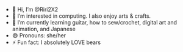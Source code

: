 - 👋 Hi, I’m @Riri2X2
- 👀 I’m interested in computing.  I also enjoy arts & crafts.
- 🌱 I’m currently learning guitar, how to sew/crochet, digital art and animation, and Japanese
- 😄 Pronouns: she/her
- ⚡ Fun fact: I absolutely LOVE bears

<!---
Riri2X2/Riri2X2 is a ✨ special ✨ repository because its `README.md` (this file) appears on your GitHub profile.
You can click the Preview link to take a look at your changes.
--->
